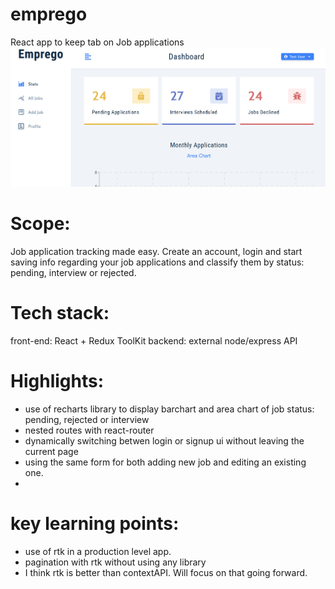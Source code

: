 # emprego
React app to keep tab on Job applications
![emprego](/public/images/emprego.png)

# Scope:
Job application tracking made easy. Create an account, login and start saving info regarding your job applications and classify them by status: pending, interview or rejected.

# Tech stack:
front-end: React + Redux ToolKit
backend: external node/express API

# Highlights:
- use of recharts library to display barchart and area chart of job status: pending, rejected or interview
- nested routes with react-router
- dynamically switching betwen login or signup ui without leaving the current page
- using the same form for both adding new job and editing an existing one.
- 

# key learning points:
- use of rtk in a production level app.
- pagination with rtk without using any library
- I think rtk is better than contextAPI. Will focus on that going forward.
